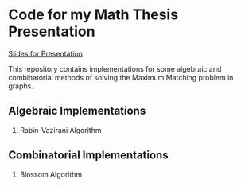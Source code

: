Code for my Math Thesis Presentation
=====================================

[Slides for Presentation](./presentation.pdf)

This repository contains implementations for some algebraic
and combinatorial methods of solving the Maximum Matching
problem in graphs.

Algebraic Implementations
-------------------------
1. Rabin-Vazirani Algorithm

Combinatorial Implementations
-----------------------------
1. Blossom Algorithm

